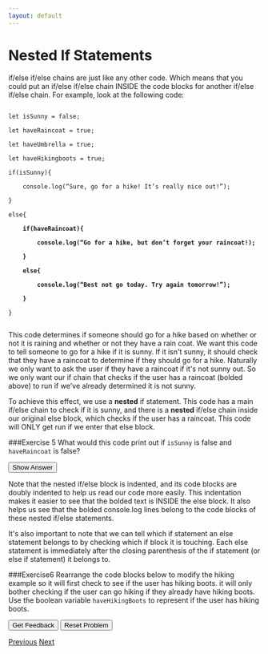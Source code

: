 ```yaml
---
layout: default
---
```


<!-- Function for hiding code!  -->
<script>
    function myFunction(name) {
      var x = document.getElementById(name);
      if (x.style.display === "none") {
        x.style.display = "block";
      } 
      else if(x.style.display ==="first"){
          x.style.display="none";         
      }
      else {
        x.style.display = "none";
      }
    }    
</script>
<style>
.ui-sortable {
    width: 1000px;
}    
</style>
<!-- End of scripting functions! -->
    


# Nested If Statements

if/else if/else chains are just like any other code. Which means that you could put an if/else if/else chain INSIDE the code blocks for another if/else if/else chain. For example, look at the following code: <br>

<code>
let isSunny = false;<br>
let haveRaincoat = true;<br>
let haveUmbrella = true;<br>
let haveHikingboots = true;<br>
if(isSunny){<br>
&nbsp;&nbsp;&nbsp;&nbsp;console.log(“Sure, go for a hike! It’s really nice out!”);<br>
}<br>
else{<br>
<b>&nbsp;&nbsp;&nbsp;&nbsp;if(haveRaincoat){<br>
&nbsp;&nbsp;&nbsp;&nbsp;&nbsp;&nbsp;&nbsp;&nbsp;console.log(“Go for a hike, but don’t forget your raincoat!);<br>
&nbsp;&nbsp;&nbsp;&nbsp;}<br>
&nbsp;&nbsp;&nbsp;&nbsp;else{<br>
&nbsp;&nbsp;&nbsp;&nbsp;&nbsp;&nbsp;&nbsp;&nbsp;console.log(“Best not go today. Try again tomorrow!”);<br>
&nbsp;&nbsp;&nbsp;&nbsp;}<br></b>
}<br>    
</code>

This code determines if someone should go for a hike based on whether or not it is raining and whether or not they have a rain coat. We want this code to tell someone to go for a hike if it is sunny. If it isn't sunny, it should check that they have a raincoat to determine if they should go for a hike. Naturally we only want to ask the user if they have a raincoat if it's not sunny out. So we only want our if chain that checks if the user has a raincoat (bolded above) to run if we've already determined it is not sunny. 

To achieve this effect, we use a <b> nested</b> if statement. This code has a main if/else chain to check if it is sunny, and there is a <b>nested</b> if/else chain inside our original else block, which checks if the user has a raincoat. This code will ONLY get run if we enter that else block. 

###Exercise 5
What would this code print out if <code>isSunny</code> is false and <code>haveRaincoat</code> is false?

<button onClick="myFunction('rainanswer1')"> Show Answer </button>

<div id='rainanswer1' style="display:none;" >
<i> Answer: Best not go today. Try again tomorrow!  </i><br>
</div>

 Note that the nested if/else block is indented, and its code blocks are doubly indented to help us read our code more easily. This indentation makes it easier to see that the bolded text is INSIDE the else block. It also helps us see that the bolded console.log lines belong to the code blocks of these nested if/else statements. <br>
 
 It's also important to note that we can tell which if statement an else statement belongs to  by checking which if block it is touching. Each else statement is immediately after the closing parenthesis of the if statement (or else if statement) it belongs to. <br>

###Exercise6
Rearrange the code blocks below to modify the hiking example so it will first check to see if the user has hiking boots. it will only bother checking if the user can go hiking if they already have hiking boots. Use the boolean variable <code>haveHikingBoots</code> to represent if the user has hiking boots. <br>


<div id="ex6_Rain-sortableTrash" class="sortable-code"></div> 
<div id="ex6_Rain-sortable" class="sortable-code"></div> 
<div style="clear:both;"></div> 
<p> 
    <input id="ex6_Rain-feedbackLink" value="Get Feedback" type="button" /> 
    <input id="ex6_Rain-newInstanceLink" value="Reset Problem" type="button" /> 
</p> 
<script type="text/javascript"> 
(function(){
  var initial = "if(haveHikingBoots){\n" +
    "	if(isSunny)({\n" +
    "		console.log(\"Sure, go for a hike! It's really nice out!\");\n" +
    "	}\n" +
    "	else{\n" +
    "		if(haveRaincoat){\n" +
    "    		console.log(\"Go for a hike, but don't forget your raincoat!\");\n" +
    "		}\n" +
    "    	else{\n" +
    "    		console.log(\"Beast not go today. Try again tomorrow!\");\n" +
    "    	}\n" +
    "	}\n" +
    "}";
  var parsonsPuzzle = new ParsonsWidget({
    "sortableId": "ex6_Rain-sortable",
    "max_wrong_lines": 10,
    "grader": ParsonsWidget._graders.LineBasedGrader,
    "exec_limit": 2500,
    "can_indent": true,
    "x_indent": 50,
    "lang": "en"
  });
  parsonsPuzzle.init(initial);
  parsonsPuzzle.shuffleLines();
  $("#ex6_Rain-newInstanceLink").click(function(event){ 
      event.preventDefault(); 
      parsonsPuzzle.shuffleLines(); 
  }); 
  $("#ex6_Rain-feedbackLink").click(function(event){ 
      event.preventDefault(); 
      parsonsPuzzle.getFeedback(); 
  }); 
})(); 
</script>

[Previous](./moreelseif.html)
[Next](./nestedif.html)
